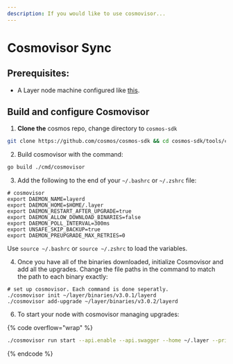 ```yaml
---
description: If you would like to use cosmovisor...
---
```


# Cosmovisor Sync

## Prerequisites:

* A Layer node machine configured like [this](./).

## Build and configure Cosmovisor

1. **Clone the** cosmos repo, change directory to `cosmos-sdk`

```sh
git clone https://github.com/cosmos/cosmos-sdk && cd cosmos-sdk/tools/cosmovisor
```

2. Build cosmovisor with the command:

```sh
go build ./cmd/cosmovisor
```

3. Add the following to the end of your `~/.bashrc` or `~/.zshrc` file:

```
# cosmovisor
export DAEMON_NAME=layerd
export DAEMON_HOME=$HOME/.layer
export DAEMON_RESTART_AFTER_UPGRADE=true
export DAEMON_ALLOW_DOWNLOAD_BINARIES=false
export DAEMON_POLL_INTERVAL=300ms
export UNSAFE_SKIP_BACKUP=true
export DAEMON_PREUPGRADE_MAX_RETRIES=0
```

Use  `source ~/.bashrc` or `source ~/.zshrc` to load the variables.

4. Once you have all of the binaries downloaded, initialize Cosmovisor and add all the upgrades. Change the file paths in the command to match the path to each binary exactly:

```shell
# set up cosmovisor. Each command is done seperatly.
./cosmovisor init ~/layer/binaries/v3.0.1/layerd
./cosmovisor add-upgrade ~/layer/binaries/v3.0.2/layerd
```

6. To start your node with cosmovisor managing upgrades:

{% code overflow="wrap" %}
```sh
./cosmovisor run start --api.enable --api.swagger --home ~/.layer --price-daemon-enabled=false --panic-on-daemon-failure-enabled=false --key-name YOUR_ACCOUNT_NAME
```
{% endcode %}
